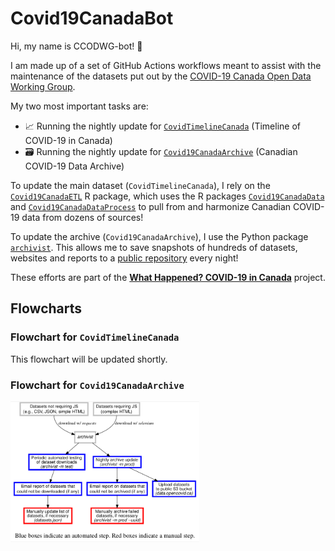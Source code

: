 # Covid19CanadaBot

Hi, my name is CCODWG-bot! 🤖

I am made up of a set of GitHub Actions workflows meant to assist with the maintenance of the datasets put out by the [COVID-19 Canada Open Data Working Group](https://opencovid.ca/).

My two most important tasks are:

* 📈 Running the nightly update for [`CovidTimelineCanada`](https://github.com/ccodwg/CovidTimelineCanada) (Timeline of COVID-19 in Canada)
* 🗃️ Running the nightly update for [`Covid19CanadaArchive`](https://github.com/ccodwg/Covid19CanadaArchive) (Canadian COVID-19 Data Archive)

To update the main dataset (`CovidTimelineCanada`), I rely on the [`Covid19CanadaETL`](https://github.com/ccodwg/Covid19CanadaETL) R package, which uses the R packages [`Covid19CanadaData`](https://github.com/ccodwg/Covid19CanadaData) and [`Covid19CanadaDataProcess`](https://github.com/ccodwg/Covid19CanadaDataProcess) to pull from and harmonize Canadian COVID-19 data from dozens of sources!

To update the archive (`Covid19CanadaArchive`), I use the Python package [`archivist`](https://github.com/jeanpaulrsoucy/archivist). This allows me to save snapshots of hundreds of datasets, websites and reports to a [public repository](https://github.com/ccodwg/Covid19CanadaArchive#accessing-the-data) every night!

These efforts are part of the **[What Happened? COVID-19 in Canada](https://whathappened.coronavirus.icu/)** project.

## Flowcharts

### Flowchart for `CovidTimelineCanada`

This flowchart will be updated shortly.

### Flowchart for `Covid19CanadaArchive`

<img src="https://raw.githubusercontent.com/ccodwg/Covid19CanadaBot/main/docs/flowcharts/flowchart_ccodwg_archive.png" alt="Flowchart illustrating the update process for Covid19CanadaArchive" width="60%" height="60%">
